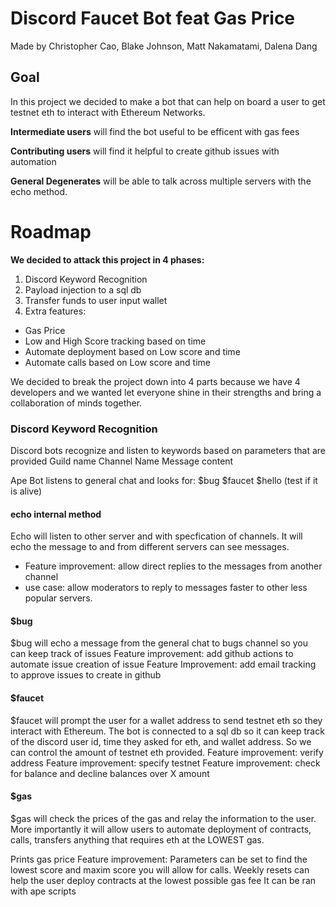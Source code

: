 # Discord Faucet Bot feat Gas Price

Made by Christopher Cao, Blake Johnson, Matt Nakamatami, Dalena Dang 

## Goal

In this project we decided to make a bot that can help on board a user to get testnet eth to interact with Ethereum Networks. 

**Intermediate users** will find the bot useful to be efficent with gas fees

**Contributing users** will find it helpful to create github issues with automation

**General Degenerates** will be able to talk across multiple servers with the echo method.



# Roadmap

**We decided to attack this project in 4 phases:**
1. Discord Keyword Recognition
2. Payload injection to a sql db
3. Transfer funds to user input wallet
4. Extra features:
  * Gas Price
  * Low and High Score tracking based on time
  * Automate deployment based on Low score and time
  * Automate calls based on Low score and time


We decided to break the project down into 4 parts because we have 4 developers and we wanted let everyone shine in their strengths and bring a collaboration of minds together. 


### Discord Keyword Recognition

Discord bots recognize and listen to keywords based on parameters that are provided
Guild name
Channel Name
Message content

Ape Bot listens to general chat and looks for:
$bug
$faucet
$hello (test if it is alive)

#### echo internal method
Echo will listen to other server and with specfication of channels. It will echo the message to and from different servers can see messages. 
* Feature improvement: allow direct replies to the messages from another channel
* use case: allow moderators to reply to messages faster to other less popular servers.

#### $bug
$bug will echo a message from the general chat to bugs channel so you can keep track of issues
Feature improvement: add github actions to automate issue creation of issue
Feature Improvement: add email tracking to approve issues to create in github

#### $faucet
$faucet will prompt the user for a wallet address to send testnet eth so they interact with Ethereum. The bot is connected to a sql db so it can keep track of the discord user id, time they asked for eth, and wallet address. So we can control the amount of testnet eth provided. 
Feature improvement: verify address
Feature improvement: specify testnet
Feature improvement: check for balance and decline balances over X amount

#### $gas
$gas will check the prices of the gas and relay the information to the user. More importantly it will allow users to automate deployment of contracts, calls, transfers anything that requires eth at the LOWEST gas. 


Prints gas price
Feature improvement: Parameters can be set to find the lowest score and maxim score you will allow for calls. 
Weekly resets can help the user deploy contracts at the lowest possible gas fee
It can be ran with ape scripts



